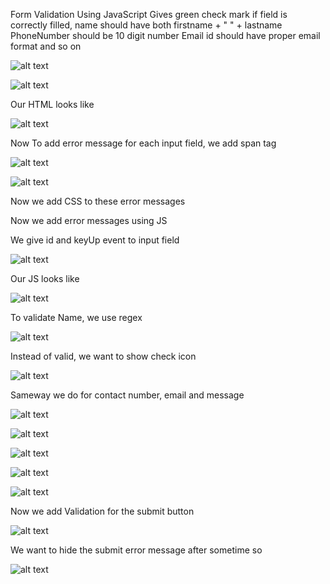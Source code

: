 Form Validation Using JavaScript
Gives green check mark if field is correctly filled, name should have both firstname + " " + lastname
PhoneNumber should be 10 digit number
Email id should have proper email format and so on

![alt text](image.png)

![alt text](image-1.png)

Our HTML looks like

![alt text](image-2.png)

Now To add error message for each input field, we add span tag

![alt text](image-3.png)

![alt text](image-4.png)

Now we add CSS to these error messages

Now we add error messages using JS

We give id and keyUp event to input field

![alt text](image-5.png)

Our JS looks like

![alt text](image-6.png)

To validate Name, we use regex

![alt text](image-7.png)

Instead of valid, we want to show check icon

![alt text](image-8.png)

Sameway we do for contact number, email and message

![alt text](image-9.png)

![alt text](image-10.png)

![alt text](image-11.png)

![alt text](image-12.png)

![alt text](image-13.png)

Now we add Validation for the submit button

![alt text](image-14.png)

We want to hide the submit error message after sometime so

![alt text](image-15.png)
